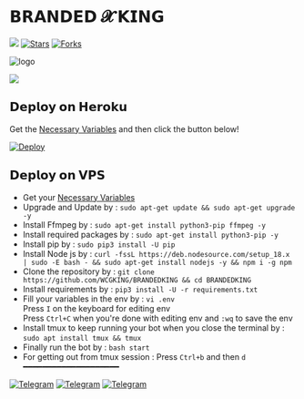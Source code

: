 # 𝗕𝗥𝗔𝗡𝗗𝗘𝗗 𝓧 𝗞𝗜𝗡𝗚

[![](https://img.shields.io/badge/BRANDEDKING-V2-darkgreen)](#)
[![Stars](https://img.shields.io/github/stars/WCGKING/BRANDEDKING?style=flat-square&color=yellow)](https://github.com/WCGKING/BRANDEDKING/stargazers)
[![Forks](https://img.shields.io/github/forks/WCGKING/BRANDEDKING?style=flat-square&color=orange)](https://github.com/WCGKING/BRANDEDKING/fork)


![logo](https://te.legra.ph/file/e545cecbd06581d1a98f3.jpg)

<img src="https://readme-typing-svg.herokuapp.com?color=F77247&width=980&lines=This+Project+Is+Inspired+On+The+Hard+Work+BRANDED BOT+Network%E2%9D%A4%EF%B8%8F">
</p>

## 𝗗𝗲𝗽𝗹𝗼𝘆 𝗼𝗻 𝗛𝗲𝗿𝗼𝗸𝘂
Get the [Necessary Variables](#Necessary-Variables) and then click the button below!  

[![Deploy](https://www.herokucdn.com/deploy/button.svg)](https://heroku.com/deploy?template=https://github.com/WCGKING/BRANDEDKING)


## 𝗗𝗲𝗽𝗹𝗼𝘆 𝗼𝗻 𝗩𝗣𝗦
- Get your [Necessary Variables](https://github.com/WCGKING/BRANDEDKING/blob/master/.env)
- Upgrade and Update by :
`sudo apt-get update && sudo apt-get upgrade -y`
- Install Ffmpeg by :
`sudo apt-get install python3-pip ffmpeg -y`
- Install required packages by :
`sudo apt-get install python3-pip -y`
- Install pip by :
`sudo pip3 install -U pip`
- Install Node js by :
`curl -fssL https://deb.nodesource.com/setup_18.x | sudo -E bash - && sudo apt-get install nodejs -y && npm i -g npm`
- Clone the repository by :
`git clone https://github.com/WCGKING/BRANDEDKING && cd BRANDEDKING`
- Install requirements by :
`pip3 install -U -r requirements.txt`
- Fill your variables in the env by :
`vi .env`<br>
Press `I` on the keyboard for editing env<br>
Press `Ctrl+C` when you're done with editing env and `:wq` to save the env<br>
- Install tmux to keep running your bot when you close the terminal by :
`sudo apt install tmux && tmux`
- Finally run the bot by :
`bash start`
- For getting out from tmux session : Press `Ctrl+b` and then `d`<br>
━━━━━━━━━━━━━━━━━━━━

[![Telegram](https://img.shields.io/badge/-Support-grey?style=for-the-badge&logo=Telegram&logoColor=white&labelColor=8E2DE2)](https://t.me/BRANDED_WORLD)
[![Telegram](https://img.shields.io/badge/-UpDate-grey?style=for-the-badge&logo=Telegram&logoColor=white&labelColor=8E2DE2)](https://t.me/BRANDRD_BOT)
[![Telegram](https://img.shields.io/badge/-UpDate-grey?style=for-the-badge&logo=Telegram&logoColor=white&labelColor=8E2DE2)]([https://t.me/BRANDED_PAID_CC)
